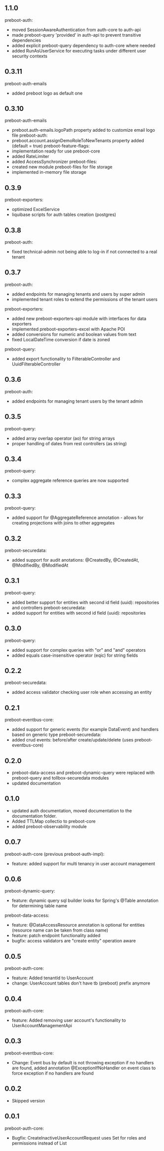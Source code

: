 ## 1.1.0
preboot-auth:
- moved SessionAwareAuthentication from auth-core to auth-api
- made preboot-query 'provided' in auth-api to prevent transitive dependencies
- added explicit preboot-query dependency to auth-core where needed
- added RunAsUserService for executing tasks under different user security contexts

## 0.3.11
preboot-auth-emails
- added preboot logo as default one
## 0.3.10
preboot-auth-emails
- preboot.auth-emails.logoPath property added to customize email logo file
preboot-auth:
- preboot.account.assignDemoRoleToNewTenants property added (default = true)
preboot-feature-flags:
- implementation ready for use
preboot-core
- added RateLimiter
- added AccessSynchronizer
preboot-files:
- created new module preboot-files for file storage
- implemented in-memory file storage

## 0.3.9
preboot-exporters:
- optimized ExcelService
- liquibase scripts for auth tables creation (postgres)

## 0.3.8
preboot-auth:
- fixed technical-admin not being able to log-in if not connected to a real tenant

## 0.3.7
preboot-auth:
- added endpoints for managing tenants and users by super admin
- implemented tenant roles to extend the permissions of the tenant users

preboot-exporters:
- added new preboot-exporters-api module with interfaces for data exporters
- implemented preboot-exporters-excel with Apache POI
- added conversions for numeric and boolean values from text
- fixed LocalDateTime conversion if date is zoned

preboot-query:
- added export functionality to FilterableController and UuidFilterableController
## 0.3.6
preboot-auth:
- added endpoints for managing tenant users by the tenant admin
## 0.3.5
preboot-query:
- added array overlap operator (ao) for string arrays
- proper handling of dates from rest controllers (as string) 
## 0.3.4
preboot-query:
- complex aggregate reference queries are now supported
## 0.3.3
preboot-query:
- added support for @AggregateReference annotation - allows for creating projections with joins to other aggregates
## 0.3.2
preboot-securedata:
- added support for audit anotations: @CreatedBy, @CreatedAt, @ModifiedBy, @ModifiedAt
## 0.3.1
preboot-query:
- added better support for entities with second id field (uuid): repositories and controllers
preboot-securedata:
- added support for entities with second id field (uuid): repositories
## 0.3.0
preboot-query:
- added support for complex queries with "or" and "and" operators 
- added equals case-insensitive operator (eqic) for string fields
## 0.2.2
preboot-securedata:
- added access validator checking user role when accessing an entity
## 0.2.1
preboot-eventbus-core:
- added support for generic events (for example DataEvent<T>) and handlers based on generic type
preboot-securedata:
- added crud events: before/after create/update/delete (uses preboot-eventbus-core)
## 0.2.0
- preboot-data-access and preboot-dynamic-query were replaced with preboot-query and tollbox-securedata modules
- updated documentation
## 0.1.0
- updated auth documentation, moved documentation to the documentation folder.
- Added TTLMap collectio to preboot-core
- added preboot-observability module
## 0.0.7
preboot-auth-core (previous preboot-auth-impl):
- feature: added support for multi tenancy in user account management

## 0.0.6
preboot-dynamic-query:
-  feature: dynamic query sql builder looks for Spring's @Table annotation for determining table name

preboot-data-access:
- feature: @DataAccessResource annotation is optional for entities (resource name can be taken from class name)
- feature: patch endpoint functionality added
- bugfix: access validators are "create entity" operation aware
## 0.0.5
preboot-auth-core:
-  feature: Added tenantId to UserAccount
-  change: UserAccount tables don't have tb (preboot) prefix anymore
## 0.0.4 
preboot-auth-core:
-  feature: Added removing user account's functionality to UserAccountManagementApi
## 0.0.3
preboot-eventbus-core:
 -  Change: Event bus by default is not throwing exception if no handlers are found, added annotation @ExceptionIfNoHandler on event class to force exception if no handlers are found
## 0.0.2
- Skipped version
## 0.0.1
preboot-auth-core: 
- Bugfix: CreateInactiveUserAccountRequest uses Set for roles and permissions instead of List
